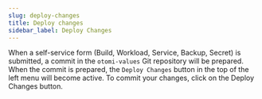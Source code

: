 ```yaml
---
slug: deploy-changes
title: Deploy changes
sidebar_label: Deploy Changes
---
```


When a self-service form (Build, Workload, Service, Backup, Secret) is submitted, a commit in the `otomi-values` Git repository will be prepared. When the commit is prepared, the `Deploy Changes` button in the top of the left menu will become active. To commit your changes, click on the Deploy Changes button.
